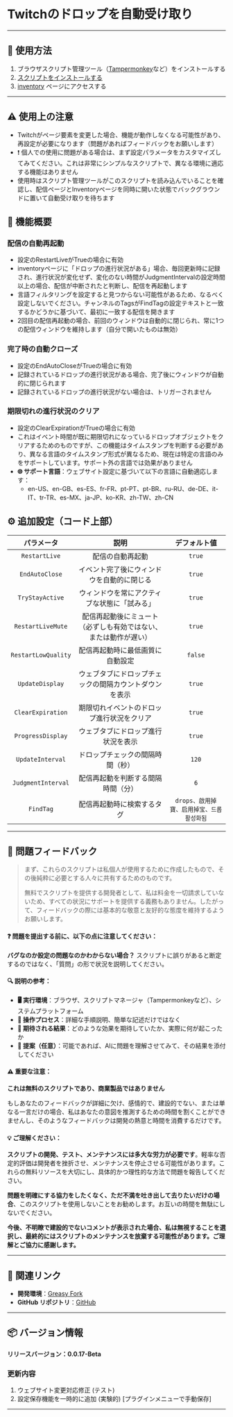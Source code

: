 # **Twitchのドロップを自動受け取り**

---

## **👻 使用方法**

1. ブラウザスクリプト管理ツール（[Tampermonkey](https://chrome.google.com/webstore/detail/tampermonkey/dhdgffkkebhmkfjojejmpbldmpobfkfo)など）をインストールする
2. [スクリプトをインストールする](https://update.greasyfork.org/scripts/474799/Twitch%20%E8%87%AA%E5%8B%95%E9%A0%98%E5%8F%96%E6%8E%89%E5%AF%B6%20%20Auto%20Receive%20Drops.user.js)
3. [inventory](https://www.twitch.tv/drops/inventory) ページにアクセスする

---

## **⚠️ 使用上の注意**
- Twitchがページ要素を変更した場合、機能が動作しなくなる可能性があり、再設定が必要になります（問題があればフィードバックをお願いします）
- ❗️ 個人での使用に問題がある場合は、まず設定パラメータをカスタマイズしてみてください。これは非常にシンプルなスクリプトで、異なる環境に適応する機能はありません
- 使用時はスクリプト管理ツールがこのスクリプトを読み込んでいることを確認し、配信ページとInventoryページを同時に開いた状態でバックグラウンドに置いて自動受け取りを待ちます


## **📜 機能概要**

### **配信の自動再起動**
- 設定のRestartLiveがTrueの場合に有効
- inventoryページに「ドロップの進行状況がある」場合、毎回更新時に記録され、進行状況が変化せず、変化のない時間がJudgmentIntervalの設定時間以上の場合、配信が中断されたと判断し、配信を再起動します
- 言語フィルタリングを設定すると見つからない可能性があるため、なるべく設定しないでください。チャンネルのTagsがFindTagの設定テキストと一致するかどうかに基づいて、最初に一致する配信を開きます
- 2回目の配信再起動の場合、前回のウィンドウは自動的に閉じられ、常に1つの配信ウィンドウを維持します（自分で開いたものは無効）

### **完了時の自動クローズ**
- 設定のEndAutoCloseがTrueの場合に有効
- 記録されているドロップの進行状況がある場合、完了後にウィンドウが自動的に閉じられます
- 記録されているドロップの進行状況がない場合は、トリガーされません

### **期限切れの進行状況のクリア**
- 設定のClearExpirationがTrueの場合に有効
- これはイベント時間が既に期限切れになっているドロップオブジェクトをクリアするためのものですが、この機能はタイムスタンプを判断する必要があり、異なる言語のタイムスタンプ形式が異なるため、現在は特定の言語のみをサポートしています。サポート外の言語では効果がありません
- **🌐 サポート言語**：ウェブサイト設定に基づいて以下の言語に自動適応します：
  - en-US、en-GB、es-ES、fr-FR、pt-PT、pt-BR、ru-RU、de-DE、it-IT、tr-TR、es-MX、ja-JP、ko-KR、zh-TW、zh-CN


## **⚙️ 追加設定（コード上部）**

|   **パラメータ**    |                             **説明**                             |             **デフォルト値**              |
| :-----------------: | :--------------------------------------------------------------: | :---------------------------------------: |
|    `RestartLive`    |                         配信の自動再起動                         |                  `true`                   |
|   `EndAutoClose`    |            イベント完了後にウィンドウを自動的に閉じる            |                  `true`                   |
|   `TryStayActive`   |           ウィンドウを常にアクティブな状態に「試みる」           |                  `true`                   |
|  `RestartLiveMute`  | 配信再起動後にミュート（必ずしも有効ではない、または動作が遅い） |                  `true`                   |
| `RestartLowQuality` |                 配信再起動時に最低画質に自動設定                 |                  `false`                  |
|   `UpdateDisplay`   |      ウェブタブにドロップチェックの間隔カウントダウンを表示      |                  `true`                   |
|  `ClearExpiration`  |            期限切れイベントのドロップ進行状況をクリア            |                  `true`                   |
|  `ProgressDisplay`  |                ウェブタブにドロップ進行状況を表示                |                  `true`                   |
|  `UpdateInterval`   |                 ドロップチェックの間隔時間（秒）                 |                   `120`                   |
| `JudgmentInterval`  |                配信再起動を判断する間隔時間（分）                |                    `6`                    |
|      `FindTag`      |                    配信再起動時に検索するタグ                    | `drops、啟用掉寶、启用掉宝、드롭활성화됨` |

---

## 📣 問題フィードバック

> まず、これらのスクリプトは私個人が使用するために作成したもので、その後純粋に必要とする人々に共有するためのものです。
>
> 無料でスクリプトを提供する開発者として、私は料金を一切請求していないため、すべての状況にサポートを提供する義務もありません。したがって、フィードバックの際には基本的な敬意と友好的な態度を維持するようお願いします。

#### ❓ 問題を提出する前に、以下の点に注意してください：

**バグなのか設定の問題なのかわからない場合？** スクリプトに誤りがあると断定するのではなく、「質問」の形で状況を説明してください。

#### 🔍 説明の参考：

- **🖥️ 実行環境**：ブラウザ、スクリプトマネージャ（Tampermonkeyなど）、システムプラットフォーム
- **🧭 操作プロセス**：詳細な手順説明、簡単な記述だけではなく
- **🎯 期待される結果**：どのような効果を期待していたか、実際に何が起こったか
- **🤖 提案（任意）**：可能であれば、AIに問題を理解させてみて、その結果を添付してください

#### ⚠️ 重要な注意：

**これは無料のスクリプトであり、商業製品ではありません**

もしあなたのフィードバックが詳細に欠け、感情的で、建設的でない、または単なる一言だけの場合、私はあなたの意図を推測するための時間を割くことができませんし、そのようなフィードバックは開発の熱意と時間を消費するだけです。

#### 💡 ご理解ください：

**スクリプトの開発、テスト、メンテナンスには多大な労力が必要です**。軽率な否定的評価は開発者を挫折させ、メンテナンスを停止させる可能性があります。これらの無料リソースを大切にし、具体的かつ理性的な方法で問題を報告してください。

**問題を明確にする協力をしたくなく、ただ不満を吐き出して去りたいだけの場合**、このスクリプトを使用しないことをお勧めします。お互いの時間を無駄にしないでください。

**今後、不明瞭で建設的でないコメントが表示された場合、私は無視することを選択し、最終的にはスクリプトのメンテナンスを放棄する可能性があります。ご理解とご協力に感謝します。**

---

## **🔗 関連リンク**

- **開発環境**：[Greasy Fork](https://greasyfork.org/zh-TW/users/989635-canaan-hs)  
- **GitHub リポジトリ**：[GitHub](https://github.com/Canaan-HS/MonkeyScript/tree/main/TwitchReceiveDrops)

---

## **📦 バージョン情報**

**リリースバージョン：0.0.17-Beta**

### **更新内容**
1. ウェブサイト変更対応修正 (テスト)
2. 設定保存機能を一時的に追加 (実験的) [プラグインメニューで手動保存]

---